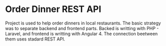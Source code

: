 # Order Dinner REST API

Project is used to help order dinners in local restaurants. 
The basic strategy was to separate backend and frontend parts.
Backed is writting with PHP - Laravel, and frontend is writting with Angular 4. 
The connection beetween them uses stadard REST API.
